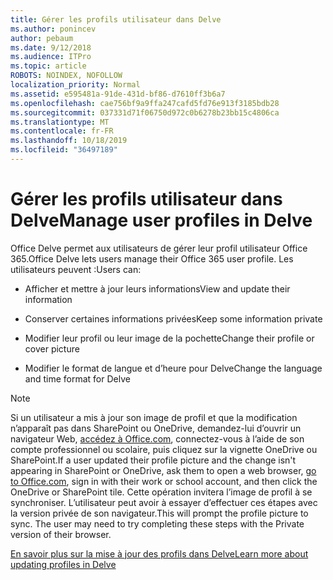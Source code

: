```yaml
---
title: Gérer les profils utilisateur dans Delve
ms.author: ponincev
author: pebaum
ms.date: 9/12/2018
ms.audience: ITPro
ms.topic: article
ROBOTS: NOINDEX, NOFOLLOW
localization_priority: Normal
ms.assetid: e595481a-91de-431d-bf86-d7610ff3b6a7
ms.openlocfilehash: cae756bf9a9ffa247cafd5fd76e913f3185bdb28
ms.sourcegitcommit: 037331d71f06750d972c0b6278b23bb15c4806ca
ms.translationtype: MT
ms.contentlocale: fr-FR
ms.lasthandoff: 10/18/2019
ms.locfileid: "36497189"
---
```

# <a name="manage-user-profiles-in-delve"></a><span data-ttu-id="4fcf5-102">Gérer les profils utilisateur dans Delve</span><span class="sxs-lookup"><span data-stu-id="4fcf5-102">Manage user profiles in Delve</span></span>

<span data-ttu-id="4fcf5-103">Office Delve permet aux utilisateurs de gérer leur profil utilisateur Office 365.</span><span class="sxs-lookup"><span data-stu-id="4fcf5-103">Office Delve lets users manage their Office 365 user profile.</span></span> <span data-ttu-id="4fcf5-104">Les utilisateurs peuvent :</span><span class="sxs-lookup"><span data-stu-id="4fcf5-104">Users can:</span></span>
  
- <span data-ttu-id="4fcf5-105">Afficher et mettre à jour leurs informations</span><span class="sxs-lookup"><span data-stu-id="4fcf5-105">View and update their information</span></span>
    
- <span data-ttu-id="4fcf5-106">Conserver certaines informations privées</span><span class="sxs-lookup"><span data-stu-id="4fcf5-106">Keep some information private</span></span>
    
- <span data-ttu-id="4fcf5-107">Modifier leur profil ou leur image de la pochette</span><span class="sxs-lookup"><span data-stu-id="4fcf5-107">Change their profile or cover picture</span></span>
    
- <span data-ttu-id="4fcf5-108">Modifier le format de langue et d’heure pour Delve</span><span class="sxs-lookup"><span data-stu-id="4fcf5-108">Change the language and time format for Delve</span></span>
    
> [!NOTE]
> <span data-ttu-id="4fcf5-109">Si un utilisateur a mis à jour son image de profil et que la modification n’apparaît pas dans SharePoint ou OneDrive, demandez-lui d’ouvrir un navigateur Web, [accédez à Office.com](https://www.office.com), connectez-vous à l’aide de son compte professionnel ou scolaire, puis cliquez sur la vignette OneDrive ou SharePoint.</span><span class="sxs-lookup"><span data-stu-id="4fcf5-109">If a user updated their profile picture and the change isn't appearing in SharePoint or OneDrive, ask them to open a web browser, [go to Office.com](https://www.office.com), sign in with their work or school account, and then click the OneDrive or SharePoint tile.</span></span> <span data-ttu-id="4fcf5-110">Cette opération invitera l’image de profil à se synchroniser. L’utilisateur peut avoir à essayer d’effectuer ces étapes avec la version privée de son navigateur.</span><span class="sxs-lookup"><span data-stu-id="4fcf5-110">This will prompt the profile picture to sync. The user may need to try completing these steps with the Private version of their browser.</span></span> 
  
[<span data-ttu-id="4fcf5-111">En savoir plus sur la mise à jour des profils dans Delve</span><span class="sxs-lookup"><span data-stu-id="4fcf5-111">Learn more about updating profiles in Delve</span></span>](https://go.microsoft.com/fwlink/?linkid=735070)
  

